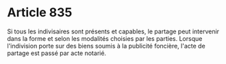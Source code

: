 # Article 835

Si tous les indivisaires sont présents et capables, le partage peut intervenir dans la forme et selon les modalités choisies par les parties.   Lorsque l'indivision porte sur des biens soumis à la publicité foncière, l'acte de partage est passé par acte notarié.